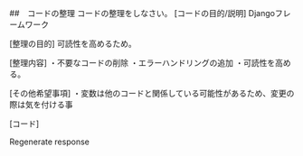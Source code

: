 ##　コードの整理
コードの整理をしなさい。
[コードの目的/説明]
Djangoフレームワーク

[整理の目的]
可読性を高めるため。

[整理内容]
・不要なコードの削除
・エラーハンドリングの追加
・可読性を高める。

[その他希望事項]
・変数は他のコードと関係している可能性があるため、変更の際は気を付ける事

[コード]







Regenerate response
